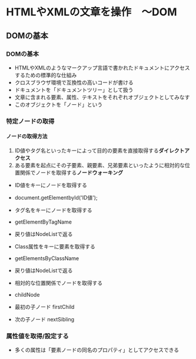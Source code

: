# HTMLやXMLの文章を操作　〜DOM

## DOMの基本

### DOMの基本
* HTMLやXMLのようなマークアップ言語で書かれたドキュメントにアクセスするための標準的な仕組み
* クロスブラウザ環境で互換性の高いコードが書ける
* ドキュメントを「ドキュメントツリー」として扱う
* 文章に含まれる要素、属性、テキストをそれぞれオブジェクトとしてみなす
* このオブジェクトを「ノード」という

### 特定ノードの取得

#### ノードの取得方法
1. ID値やタグ名といったキーによって目的の要素を直接取得する**ダイレクトアクセス**
2. ある要素を起点にその子要素、親要素、兄弟要素といったように相対的な位置関係でノードを取得する**ノードウォーキング**

* ID値をキーにノードを取得する
 * document.getElementbyId('ID値');

* タグ名をキーにノードを取得する
 * getElementByTagName
 * 戻り値はNodeListで返る

* Class属性をキーに要素を取得する
 * getElementsByClassName
 * 戻り値はNodeListで返る

 * 相対的な位置関係でノードを取得する
  * childNode
  * 最初の子ノード firstChild
  * 次の子ノード nextSibling

### 属性値を取得/設定する
* 多くの属性は「要素ノードの同名のプロパティ」としてアクセスできる
